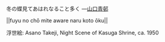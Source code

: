 冬の蝶見てあはれなること多く
—[山口青邨](https://ja.wikipedia.org/wiki/山口青邨)

||fuyu no chō mite aware naru koto ōku||

浮世絵: Asano Takeji, Night Scene of Kasuga Shrine, ca. 1950